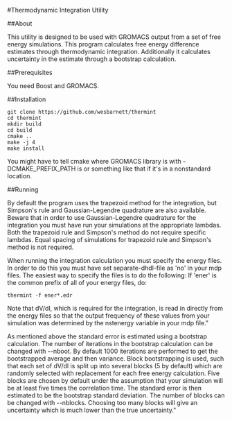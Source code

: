 #Thermodynamic Integration Utility

##About

This utility is designed to be used with GROMACS output from a set of free
energy simulations. This program calculates free energy difference estimates
through thermodynamic integration. Additionally it calculates uncertainty in the
estimate through a bootstrap calculation.

##Prerequisites

You need Boost and GROMACS.

##Installation

    git clone https://github.com/wesbarnett/thermint
    cd thermint 
    mkdir build
    cd build
    cmake ..
    make -j 4
    make install

You might have to tell cmake where GROMACS library is with -DCMAKE_PREFIX_PATH
is or something like that if it's in a nonstandard location.

##Running

By default the program uses the trapezoid method for the integration, but
Simpson's rule and Gaussian-Legendre quadrature are also available. Beware that
in order to use Gaussian-Legendre quadrature for the integration you must have
run your simulations at the appropriate lambdas. Both the trapezoid rule and
Simpson's method do not require specific lambdas. Equal spacing of simulations
for trapezoid rule and Simpson's method is not required.

When running the integration calculation you must specify the energy files. In
order to do this you must have set separate-dhdl-file as 'no' in your mdp files.
The easiest way to specify the files is to do the following: If 'ener' is the
common prefix of all of your energy files, do:

    thermint -f ener*.edr
            
Note that dV/dl, which is required for the integration, is read in directly from
the energy files so that the output frequency of these values from your
simulation was determined by the nstenergy variable in your mdp file."

As mentioned above the standard error is estimated using a bootstrap
calculation. The number of iterations in the bootstrap calculation can be
changed with --nboot. By default 1000 iterations are performed to get the
bootstrapped average and then variance. Block bootstrapping is used, such that
each set of dV/dl is split up into several blocks (5 by default) which are
randomly selected with replacement for each free energy calculation. Five blocks
are chosen by default under the assumption that your simulation will be at least
five times the correlation time. The standard error is then estimated to be the
bootstrap standard deviation. The number of blocks can be changed with
--nblocks. Choosing too many blocks will give an uncertainty which is much lower
than the true uncertainty."
